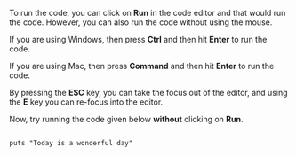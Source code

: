 To run the code, you can click on
**Run** in the code editor
and
that would run the code.
However, you can also run the
code without using the mouse.

If you are using Windows,
then press **Ctrl** and
then hit **Enter** to
run the code.

If you are using Mac,
then press **Command**
and
then hit **Enter** to
run the code.

By pressing the **ESC** key, you can
take the focus out of the editor,
and using the **E** key
you can re-focus into the editor.

Now, try running the code
given below **without**
clicking on **Run**.

<Editor lang="ruby">
<code>
puts "Today is a wonderful day"
</code>
</Editor>